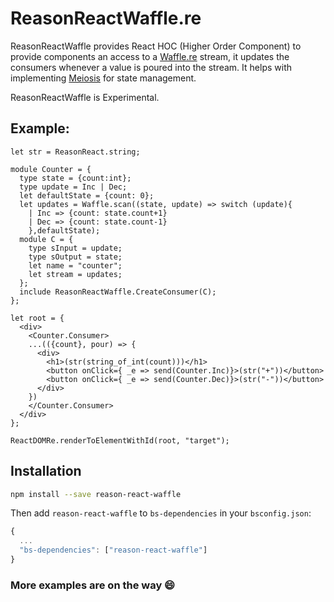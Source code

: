 # ReasonReactWaffle.re

ReasonReactWaffle provides React HOC (Higher Order Component) to provide components an access to a [Waffle.re](https://github.com/ZuraJanaiNazayDa/WaffleRe) stream, it updates the consumers whenever a value is poured into the stream. It helps with implementing [Meiosis](https://meiosis.js.org/) for state management.

ReasonReactWaffle is Experimental.

## Example:

```reason
let str = ReasonReact.string;

module Counter = {
  type state = {count:int};
  type update = Inc | Dec;
  let defaultState = {count: 0};
  let updates = Waffle.scan((state, update) => switch (update){
    | Inc => {count: state.count+1}
    | Dec => {count: state.count-1}
    },defaultState);
  module C = {
    type sInput = update;
    type sOutput = state;
    let name = "counter";
    let stream = updates;
  };
  include ReasonReactWaffle.CreateConsumer(C);
};

let root = {
  <div>
    <Counter.Consumer>
    ...(({count}, pour) => {
      <div>
        <h1>(str(string_of_int(count)))</h1>
        <button onClick={ _e => send(Counter.Inc)}>(str("+"))</button>
        <button onClick={ _e => send(Counter.Dec)}>(str("-"))</button>
      </div>
    })
    </Counter.Consumer>
  </div>
};

ReactDOMRe.renderToElementWithId(root, "target");
```

## Installation

```sh
npm install --save reason-react-waffle
```

Then add `reason-react-waffle` to `bs-dependencies` in your `bsconfig.json`:

```js
{
  ...
  "bs-dependencies": ["reason-react-waffle"]
}
```

### More examples are on the way :smile:

